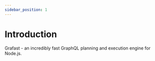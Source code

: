 ```yaml
---
sidebar_position: 1
---
```


# Introduction

Grafast - an incredibly fast GraphQL planning and execution engine for Node.js.
